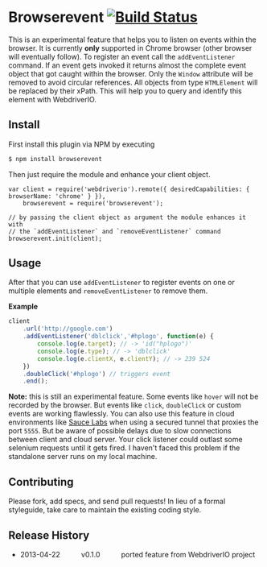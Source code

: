 Browserevent [![Build Status](https://travis-ci.org/webdriverio/browserevent.svg?branch=master)](https://travis-ci.org/webdriverio/browserevent)
============

This is an experimental feature that helps you to listen on events within the browser. It
is currently **only** supported in Chrome browser (other browser will eventually follow).
To register an event call the `addEventListener` command. If an event gets invoked it returns
almost the complete event object that got caught within the browser. Only the `Window` attribute
will be removed to avoid circular references. All objects from type `HTMLElement` will be
replaced by their xPath. This will help you to query and identify this element with WebdriverIO.

## Install

First install this plugin via NPM by executing

```sh
$ npm install browserevent
```

Then just require the module and enhance your client object.

```
var client = require('webdriverio').remote({ desiredCapabilities: { browserName: 'chrome' } }),
	browserevent = require('browserevent');

// by passing the client object as argument the module enhances it with
// the `addEventListener` and `removeEventListener` command
browserevent.init(client);
```

## Usage

After that you can use `addEventListener` to register events on one or multiple elements
and `removeEventListener` to remove them.

**Example**

```js
client
    .url('http://google.com')
    .addEventListener('dblclick','#hplogo', function(e) {
        console.log(e.target); // -> 'id("hplogo")'
        console.log(e.type); // -> 'dblclick'
        console.log(e.clientX, e.clientY); // -> 239 524
    })
    .doubleClick('#hplogo') // triggers event
    .end();
```

**Note:** this is still an experimental feature. Some events like `hover` will not be recorded
by the browser. But events like `click`, `doubleClick` or custom events are working flawlessly.
You can also use this feature in cloud environments like [Sauce Labs](https://saucelabs.com)
when using a secured tunnel that proxies the port `5555`. But be aware of possible delays due
to slow connections between client and cloud server. Your click listener could outlast some
selenium requests until it gets fired. I haven't faced this problem if the standalone server
runs on my local machine.

## Contributing
Please fork, add specs, and send pull requests! In lieu of a formal styleguide, take care to
maintain the existing coding style.

## Release History
* 2013-04-22   v0.1.0   ported feature from WebdriverIO project